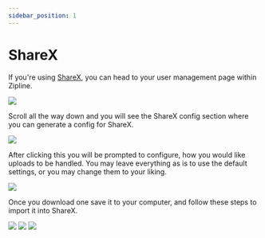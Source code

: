 ```yaml
---
sidebar_position: 1
---
```


# ShareX
If you're using [ShareX](https://getsharex.com), you can head to your user management page within Zipline.


![](/guides/sharex-1.png)

Scroll all the way down and you will see the ShareX config section where you can generate a config for ShareX.


![](/guides/sharex-2.png)

After clicking this you will be prompted to configure, how you would like uploads to be handled. You may leave everything as is to use the default settings, or you may change them to your liking.

![](/guides/sharex-2-1.png)

Once you download one save it to your computer, and follow these steps to import it into ShareX.

![](/guides/sharex-3.png)
![](/guides/sharex-4.png)
![](/guides/sharex-5.png)
